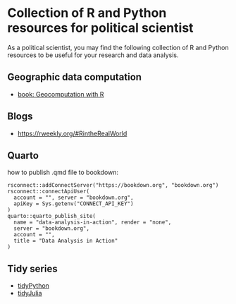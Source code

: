 # Collection of R and Python resources for political scientist #

As a political scientist, you may find the following collection of R and Python resources to be useful for your research and data analysis.

## Geographic data computation
- [book: Geocomputation with R](https://ereg.ets.org/ereg/public/jump?_p=GRI)

## Blogs
- https://rweekly.org/#RintheRealWorld

## Quarto 
how to publish .qmd file to bookdown:
```
rsconnect::addConnectServer("https://bookdown.org", "bookdown.org")
rsconnect::connectApiUser(
  account = "", server = "bookdown.org",
  apiKey = Sys.getenv("CONNECT_API_KEY")
)
quarto::quarto_publish_site(
  name = "data-analysis-in-action", render = "none",
  server = "bookdown.org",
  account = "",
  title = "Data Analysis in Action"
)
```
## Tidy series
- [tidyPython](https://tidypolars.readthedocs.io/en/latest/)
- [tidyJulia](https://github.com/TidierOrg/Tidier.jl)
